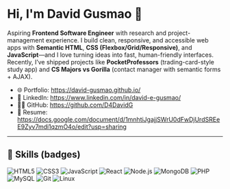 # Hi, I'm David Gusmao 👋

Aspiring **Frontend Software Engineer** with research and project-management experience. I build clean, responsive, and accessible web apps with **Semantic HTML**, **CSS (Flexbox/Grid/Responsive)**, and **JavaScript**—and I love turning ideas into fast, human-friendly interfaces. Recently, I’ve shipped projects like **PocketProfessors** (trading-card-style study app) and **CS Majors vs Gorilla** (contact manager with semantic forms + AJAX).

- 🌐 Portfolio: https://david-gusmao.github.io/
- 💼 LinkedIn: https://www.linkedin.com/in/david-e-gusmao/
- 🧑‍💻 GitHub: https://github.com/D4DavidG      <!-- change if your username also changed -->
- 📄 Resume: https://docs.google.com/document/d/1mnhtiJgajjSWrU0dFwDjUrdSREeE9Zyv7mdi1qzmO4o/edit?usp=sharing


---

## 🧰 Skills (badges)

![HTML5](https://img.shields.io/badge/HTML5-E34F26?logo=html5&logoColor=white)
![CSS3](https://img.shields.io/badge/CSS3-1572B6?logo=css3&logoColor=white)
![JavaScript](https://img.shields.io/badge/JavaScript-F7DF1E?logo=javascript&logoColor=black)
![React](https://img.shields.io/badge/React-61DAFB?logo=react&logoColor=black)
![Node.js](https://img.shields.io/badge/Node.js-339933?logo=node.js&logoColor=white)
![MongoDB](https://img.shields.io/badge/MongoDB-47A248?logo=mongodb&logoColor=white)
![PHP](https://img.shields.io/badge/PHP-777BB4?logo=php&logoColor=white)
![MySQL](https://img.shields.io/badge/MySQL-4479A1?logo=mysql&logoColor=white)
![Git](https://img.shields.io/badge/Git-F05032?logo=git&logoColor=white)
![Linux](https://img.shields.io/badge/Linux-FCC624?logo=linux&logoColor=black)

